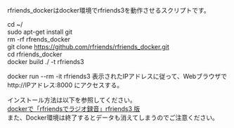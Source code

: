 rfriends_dockerはdocker環境でrfriends3を動作させるスクリプトです。  
  
cd ~/  
sudo apt-get install git  
rm -rf rfrends_docker  
git clone https://github.com/rfriends/rfriends_docker.git    
cd rfriends_docker  
docker build ./ -t rfriends3

docker run --rm -it rfriends3
表示されたIPアドレスに従って、Webブラウザで　  
http://IPアドレス:8000 にアクセスする。
  
インストール方法は以下を参照してください。  
[dockerで「rfriendsでラジオ録音」rfriends3 版](https://github.com/rfriends/rfriends_docker/wiki)   
また、Docker環境は終了するとデータも消えてしまうのでご注意ください。  
